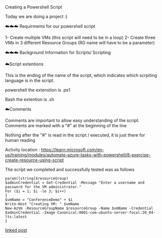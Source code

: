 Creating a Powershell Script 

Today we are doing a project :)

  

☁️☁️☁️ Requirments for our powershell script 

  1- Create multiple VMs (this script will need to be in a loop)
  2- Create three VMs in 3 different Resource Groups (RG name will have to be a parameter)


☁️☁️☁️ Background Information for Scripts/ Scripting

☁️Script extentions 

  This is the ending of the name of the script, which indicates which scrpiting language is in the script. 
  
  powershell the extenstion is .ps1
  
  Bash the extention is .sh 


☁️Comments

  Comments are important to allow easy understanding of the script. Comments are marked with a "#" at the beginning of the line
  
  Nothing after the "#" is read in the script / executed, it is just there for human reading
  
  
  
Activity location : https://learn.microsoft.com/en-us/training/modules/automate-azure-tasks-with-powershell/8-exercise-create-resource-using-script 


The script we completed and successfully tested was as follows 

    param([string]$resourceGroup)
    $adminCredential = Get-Credential -Message "Enter a username and password for the VM administrator."
    For ($i = 1; $i -le 3; $i++)
    {
    $vmName = "ConferenceDemo" + $i
    Write-Host "Creating VM: " $vmName
    New-AzVm -ResourceGroupName $resourceGroup -Name $vmName -Credential $adminCredential -Image Canonical:0001-com-ubuntu-server-focal:20_04-lts:latest
    }

    

[linked post](https://www.linkedin.com/posts/andrew-leddy_100daysofcloud-activity-7032187539381747712-E1KV?utm_source=share&utm_medium=member_desktop)
